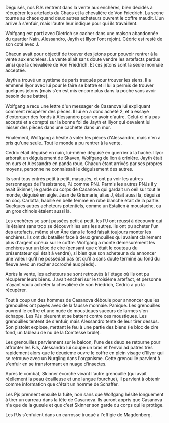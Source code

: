 Déguisés, nos PJs rentrent dans la vente aux enchères, bien décidés à récupérer
les artefacts du Chaos et la chevalière de Von Friedrich. La scène tourne au
chaos quand deux autres acheteurs ouvrent le coffre maudit. L'un arrive
à s'enfuir, mais l'autre leur indique pour qui ils travaillent.

Wolfgang est parti avec Dietrich se cacher dans une maison abandonnée du
quartier Nain. Alessandro, Jayth et Illyor l'ont rejoint. Cédric est resté de
son coté avec J.

Chacun avait pour objectif de trouver des jetons pour pouvoir rentrer à la
vente aux enchères. La vente allait sans doute vendre les artefacts perdus ainsi
que la chevalière de Von Friedrich. Et ces jetons sont la seule monnaie
acceptée.

Jayth a trouvé un système de paris truqués pour trouver les siens. Il a emmené
Ilyor avec lui pour le faire se battre et il lui a permis de trouver quelques
jetons (mais s'en est mis encore plus dans la poche sans avoir besoin de se
battre).

Wolfgang a recu une lettre d'un messager de Casanova lui expliquant comment
récupérer des pièces. Il lui en a donc acheté 2, et a essayé d'extorquer des
fonds à Alessandro pour en avoir d'autre. Celui-ci n'a pas accepté et a compté
sur la bonne foi de Jayth et Illyor qui devaient lui laisser des pièces dans
une cachette dans un mur.

Finalement, Wolfgang a hésité à voler les pièces d'Alessandro, mais n'en a pris
qu'une seule. Tout le monde a pu rentrer à la vente.

Cédric était déguisé en nain, lui-même déguisé en guerrier à la hache. Illyor
arborait un déguisement de Skaven, Wolfgang de lion à crinière. Jayth était en
ours et Alessandro en panda roux. Chacun étant arrivés par ses propres moyens,
personne ne connaissait le déguisement des autres.

Ils sont tous entrés petit à petit, masqués, et ont pu voir les autres
personnages de l'assistance, PJ comme PNJ. Parmis les autres PNJs il y avait
Skinner, le garde du corps de Casanova qui gardait un oeil sur tout le monde,
déguisé en aigle.
Jean de Grismarie, alias J, était aussi là, déguisé en coq. Carlotta, habillé
en belle femme en robe blanche était de la partie. Quelques autres acheteurs
potentiels, comme un Estalien à moustache, ou un gros chinois étaient aussi là.

Les enchères se sont passées petit à petit, les PJ ont réussi à découvrir qui
ils étaient sans trop se découvrir les uns les autres. Ils ont pu acheter l'un
des artefacts, même si un Âne dans le fond faisait toujours monter les
enchères. Ils ont du batailler face à deux grenouilles qui avaient clairement
plus d'argent qu'eux sur le coffre. Wolfgang a monté démesurément les enchères
sur un bloc de cire (pensant que c'était le couteau du présentateur qui était
à vendre), si bien que son acheteur a du annoncer une valeur qu'il ne possèdait
pas (et qu'il a sans doute terminé au fond du fleuve avec un rocher accroché
aux pieds).

Après la vente, les acheteurs se sont retrouvés à l'étage où ils ont pu
récupérer leurs biens. J avait enchéri sur le troisième artefact, et personne
n'ayant voulu acheter la chevalière de von Friedrich, Cédric a pu la récupérer.

Tout à coup un des hommes de Casanova déboule pour annoncer que les grenouilles
ont payés avec de la fausse monnaie. Panique. Les grenouilles ouvrent le coffre
et une nuée de moustiques suceurs de larmes s'en échappe. Les PJs pleurent et se
battent contre ces moustiques. Les grenouilles tentent de s'enfuir, mais
Alessandro tente de leur tirer dessus. Son pistolet explose, mettant le feu
à une partie des biens (le bloc de cire fond, un tableau de nu de la Comtesse
brûle).

Les grenouilles parviennent sur le balcon, l'une des deux se retourne pour
affronter les PJs, Alessandro lui coupe un bras et l'envoi ad patres très
rapidement alors que le deuxieme ouvre le coffre en plein visage d'Illyor qui
se retrouve avec un Nurgling dans l'organisme. Cette grenouille parvient
à s'enfuir en se transformant en nuage d'insectes.

Après le combat, Skinner écorche vivant l'autre grenouille (qui avait
réellement la peau écailleuse et une langue fourchue), il parvient à obtenir
comme information que c'était un homme de Schaffer.

Les Pjs prennent ensuite la fuite, non sans que Wolfgang hésite longuement
à tirer un carreau dans la tête de Casanova. Ils auront appris que Casanova n'a
que de la gueule et que c'est Skinner son garde du corps qui le protège.

Les PJs s'enfuient dans un carrosse truqué à l'effigie de Magdenberg.
